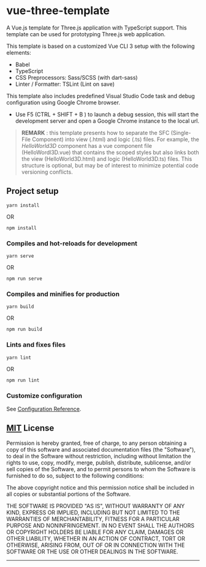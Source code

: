 # vue-three-template
A Vue.js template for Three.js application with TypeScript support. This template can be used for prototyping Three.js web application. 

This template is based on a customized Vue CLI 3 setup with the following elements:

- Babel
- TypeScript
- CSS Preprocessors: Sass/SCSS (with dart-sass)
- Linter / Formatter: TSLint (Lint on save)

This template also includes predefined Visual Studio Code task and debug configuration using Google Chrome browser.

- Use F5 (CTRL + SHIFT + B ) to launch a debug session, this will start the development server and open a Google Chrome instance to the local url.

> **REMARK** : this template presents how to separate the SFC (Single-File Component) into view (.html) and logic (.ts) files. For example, the *HelloWorld3D* component has a vue component file (HelloWordl3D.vue) that contains the scoped styles but also links both the view (HelloWorld3D.html) and logic (HelloWorld3D.ts) files. This structure is optional, but may be of interest to minimize potential code versioning conflicts.

## Project setup
```
yarn install
```
OR
```
npm install
```

### Compiles and hot-reloads for development
```
yarn serve
```
OR
```
npm run serve
```

### Compiles and minifies for production
```
yarn build
```
OR
```
npm run build
```

### Lints and fixes files
```
yarn lint
```
OR
```
npm run lint
```

### Customize configuration
See [Configuration Reference](https://cli.vuejs.org/config/).

## [MIT](http://opensource.org/licenses/MIT) License

Permission is hereby granted, free of charge, to any person obtaining a copy of this software and associated documentation files (the "Software"), to deal in the Software without restriction, including without limitation the rights to use, copy, modify, merge, publish, distribute, sublicense, and/or sell copies of the Software, and to permit persons to whom the Software is furnished to do so, subject to the following conditions:

The above copyright notice and this permission notice shall be included in all copies or substantial portions of the Software.

THE SOFTWARE IS PROVIDED "AS IS", WITHOUT WARRANTY OF ANY KIND, EXPRESS OR IMPLIED, INCLUDING BUT NOT LIMITED TO THE WARRANTIES OF MERCHANTABILITY, FITNESS FOR A PARTICULAR PURPOSE AND NONINFRINGEMENT. IN NO EVENT SHALL THE AUTHORS OR COPYRIGHT HOLDERS BE LIABLE FOR ANY CLAIM, DAMAGES OR OTHER LIABILITY, WHETHER IN AN ACTION OF CONTRACT, TORT OR OTHERWISE, ARISING FROM, OUT OF OR IN CONNECTION WITH THE SOFTWARE OR THE USE OR OTHER DEALINGS IN THE SOFTWARE.

---
